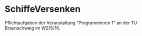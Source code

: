# SchiffeVersenken
Pflichtaufgaben der Veranstaltung "Programmieren 1" an der TU Braunschweig im WS15/16.

